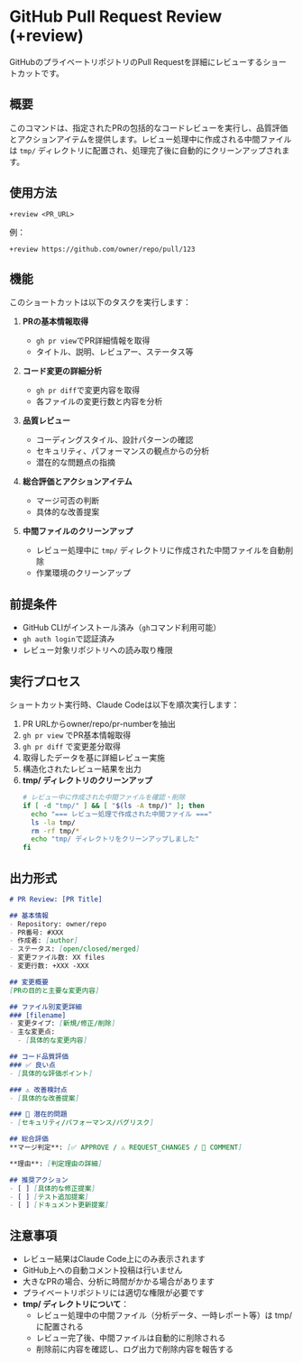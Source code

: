 # GitHub Pull Request Review (+review)

GitHubのプライベートリポジトリのPull Requestを詳細にレビューするショートカットです。

## 概要

このコマンドは、指定されたPRの包括的なコードレビューを実行し、品質評価とアクションアイテムを提供します。レビュー処理中に作成される中間ファイルは `tmp/` ディレクトリに配置され、処理完了後に自動的にクリーンアップされます。

## 使用方法

```
+review <PR_URL>
```

例：
```
+review https://github.com/owner/repo/pull/123
```

## 機能

このショートカットは以下のタスクを実行します：

1. **PRの基本情報取得**
   - `gh pr view`でPR詳細情報を取得
   - タイトル、説明、レビュアー、ステータス等

2. **コード変更の詳細分析**
   - `gh pr diff`で変更内容を取得
   - 各ファイルの変更行数と内容を分析

3. **品質レビュー**
   - コーディングスタイル、設計パターンの確認
   - セキュリティ、パフォーマンスの観点からの分析
   - 潜在的な問題点の指摘

4. **総合評価とアクションアイテム**
   - マージ可否の判断
   - 具体的な改善提案

5. **中間ファイルのクリーンアップ**
   - レビュー処理中に `tmp/` ディレクトリに作成された中間ファイルを自動削除
   - 作業環境のクリーンアップ

## 前提条件

- GitHub CLIがインストール済み（`gh`コマンド利用可能）
- `gh auth login`で認証済み
- レビュー対象リポジトリへの読み取り権限

## 実行プロセス

ショートカット実行時、Claude Codeは以下を順次実行します：

1. PR URLからowner/repo/pr-numberを抽出
2. `gh pr view` でPR基本情報取得
3. `gh pr diff` で変更差分取得  
4. 取得したデータを基に詳細レビュー実施
5. 構造化されたレビュー結果を出力
6. **tmp/ ディレクトリのクリーンアップ**
   ```bash
   # レビュー中に作成された中間ファイルを確認・削除
   if [ -d "tmp/" ] && [ "$(ls -A tmp/)" ]; then
     echo "=== レビュー処理で作成された中間ファイル ==="
     ls -la tmp/
     rm -rf tmp/*
     echo "tmp/ ディレクトリをクリーンアップしました"
   fi
   ```

## 出力形式

```markdown
# PR Review: [PR Title]

## 基本情報
- Repository: owner/repo
- PR番号: #XXX
- 作成者: [author]
- ステータス: [open/closed/merged]
- 変更ファイル数: XX files
- 変更行数: +XXX -XXX

## 変更概要
[PRの目的と主要な変更内容]

## ファイル別変更詳細
### [filename]
- 変更タイプ: [新規/修正/削除]
- 主な変更点:
  - [具体的な変更内容]

## コード品質評価
### ✅ 良い点
- [具体的な評価ポイント]

### ⚠️ 改善検討点  
- [具体的な改善提案]

### 🚨 潜在的問題
- [セキュリティ/パフォーマンス/バグリスク]

## 総合評価
**マージ判定**: [✅ APPROVE / ⚠️ REQUEST_CHANGES / 💬 COMMENT]

**理由**: [判定理由の詳細]

## 推奨アクション
- [ ] [具体的な修正提案]
- [ ] [テスト追加提案]  
- [ ] [ドキュメント更新提案]
```

## 注意事項

- レビュー結果はClaude Code上にのみ表示されます
- GitHub上への自動コメント投稿は行いません
- 大きなPRの場合、分析に時間がかかる場合があります
- プライベートリポジトリには適切な権限が必要です
- **tmp/ ディレクトリについて**：
  - レビュー処理中の中間ファイル（分析データ、一時レポート等）は tmp/ に配置される
  - レビュー完了後、中間ファイルは自動的に削除される
  - 削除前に内容を確認し、ログ出力で削除内容を報告する